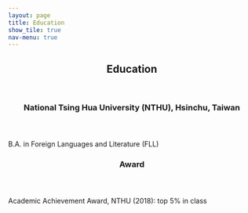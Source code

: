 ```yaml
---
layout: page
title: Education
show_tile: true
nav-menu: true
---
```


<!-- Main -->
<div id="main" class="alt">
	
<!-- One -->	
<section id="one">
	<div class="inner">
		<header class="major">
			<h2>Education</h2>
		</header>
	</div>
</section>


<!-- Two -->
<section id="two">
	<div class="inner">
		<header class="major">
			<h3>National Tsing Hua University (NTHU), Hsinchu, Taiwan</h3>
		</header>
		<p>B.A. in Foreign Languages and Literature (FLL)</p>
	</div>
</section>

<!-- Three -->
<section id="three">
	<div class="inner">
		<header class="major">
			<h3>Award</h3>
		</header>
		<p>Academic Achievement Award, NTHU (2018): top 5% in class</p>
	</div>
</section>

</div>
